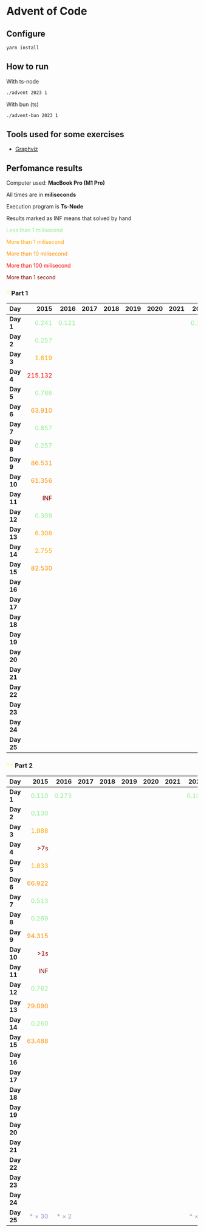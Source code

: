 # Advent of Code



## Configure

```sh
yarn install
```

## How to run

With ts-node

```sh
./advent 2023 1
```

With bun (ts)

```sh
./advent-bun 2023 1
```

## Tools used for some exercises

* [Graphviz](https://graphviz.org)

## Perfomance results

Computer used: **MacBook Pro (M1 Pro)**

All times are in **miliseconds**

Execution program is **Ts-Node**

Results marked as INF means that solved by hand

<span style="color:lightgreen">Less than 1 milisecond</span>

<span style="color:orange">More than 1 milisecond</span>

<span style="color:darkorange">More than 10 milisecond</span>

<span style="color:red">More than 100 milisecond</span>

<span style="color:darkred">More than 1 second</span>



### <span style="color:#FFFF66">*</span> Part 1

| **Day** | **2015** | **2016** | **2017** | **2018** | **2019** | **2020** | **2021** | **2022** | **2023** |
|---------|---------:|---------:|---------:|---------:|---------:|---------:|---------:|---------:|---------:|
| **Day 1** | <span style="color:lightgreen">0.241</span> | <span style="color:lightgreen">0.121</span> |         |         |         |         |         | <span style="color:lightgreen">0.107</span> | <span style="color:lightgreen">0.640</span> |
| **Day 2** | <span style="color:lightgreen">0.257</span> |         |         |         |         |         |         |         | <span style="color:lightgreen">0.106</span> |
| **Day 3** | <span style="color:orange">1.619</span> |         |         |         |         |         |         |         | <span style="color:orange">2.676</span> |
| **Day 4** | <span style="color:red">215.132</span> |         |         |         |         |         |         |         | <span style="color:lightgreen">0.426</span> |
| **Day 5** | <span style="color:lightgreen">0.786</span> |         |         |         |         |         |         |         | <span style="color:lightgreen">0.364</span> |
| **Day 6** | <span style="color:darkorange">63.910</span> |         |         |         |         |         |         |         | <span style="color:lightgreen">0.047</span> |
| **Day 7** | <span style="color:lightgreen">0.857</span> |         |         |         |         |         |         |         | <span style="color:orange">2.683</span> |
| **Day 8** | <span style="color:lightgreen">0.257</span> |         |         |         |         |         |         |         | <span style="color:orange">1.333</span> |
| **Day 9** | <span style="color:darkorange">86.531</span> |         |         |         |         |         |         |         | <span style="color:orange">2.433</span> |
| **Day 10** | <span style="color:darkorange">61.356</span> |         |         |         |         |         |         |         | <span style="color:orange">1.766</span> |
| **Day 11** | <span style="color:darkred">INF</span> |         |         |         |         |         |         |         | <span style="color:orange">7.652</span> |
| **Day 12** | <span style="color:lightgreen">0.309</span> |         |         |         |         |         |         |         | <span style="color:darkorange">23.652</span> |
| **Day 13** | <span style="color:orange">6.308</span> |         |         |         |         |         |         |         | <span style="color:orange">2.605</span> |
| **Day 14** | <span style="color:orange">2.755</span> |         |         |         |         |         |         |         | <span style="color:orange">3.359</span> |
| **Day 15** | <span style="color:darkorange">82.530</span> |         |         |         |         |         |         |         | <span style="color:lightgreen">0.928</span> |
| **Day 16** |         |         |         |         |         |         |         |         | <span style="color:orange">6.506</span> |
| **Day 17** |         |         |         |         |         |         |         |         | <span style="color:red">731.511</span> |
| **Day 18** |         |         |         |         |         |         |         |         | <span style="color:lightgreen">0.195</span> |
| **Day 19** |         |         |         |         |         |         |         |         | <span style="color:orange">1.710</span> |
| **Day 20** |         |         |         |         |         |         |         |         | <span style="color:darkorange">11.904</span> |
| **Day 21** |         |         |         |         |         |         |         |         | <span style="color:darkorange">47.542</span> |
| **Day 22** |         |         |         |         |         |         |         |         | <span style="color:red">209.524</span> |
| **Day 23** |         |         |         |         |         |         |         |         | <span style="color:orange">1.016</span> |
| **Day 24** |         |         |         |         |         |         |         |         | <span style="color:darkorange">35.310</span> |
| **Day 25** |         |         |         |         |         |         |         |         | <span style="color:darkred">INF</span> |


### <span style="color:#FFFF66">**</span> Part 2

| **Day** | **2015** | **2016** | **2017** | **2018** | **2019** | **2020** | **2021** | **2022** | **2023** |
|---------|---------:|---------:|---------:|---------:|---------:|---------:|---------:|---------:|---------:|
| **Day 1** | <span style="color:lightgreen">0.110</span> | <span style="color:lightgreen">0.273</span> |         |         |         |         |         | <span style="color:lightgreen">0.109</span> | <span style="color:orange">1.598</span> |
| **Day 2** | <span style="color:lightgreen">0.130</span> |         |         |         |         |         |         |         | <span style="color:lightgreen">0.103</span> |
| **Day 3** | <span style="color:orange">1.988</span> |         |         |         |         |         |         |         | <span style="color:orange">1.221</span> |
| **Day 4** | <span style="color:darkred">>7s</span> |         |         |         |         |         |         |         | <span style="color:lightgreen">0.475</span> |
| **Day 5** | <span style="color:orange">1.833</span> |         |         |         |         |         |         |         | <span style="color:darkred">>8m</span> |
| **Day 6** | <span style="color:darkorange">66.922</span> |         |         |         |         |         |         |         | <span style="color:lightgreen">0.041</span> |
| **Day 7** | <span style="color:lightgreen">0.513</span> |         |         |         |         |         |         |         | <span style="color:orange">5.344</span> |
| **Day 8** | <span style="color:lightgreen">0.269</span> |         |         |         |         |         |         |         | <span style="color:orange">6.380</span> |
| **Day 9** | <span style="color:darkorange">94.315</span> |         |         |         |         |         |         |         | <span style="color:lightgreen">0.925</span> |
| **Day 10** | <span style="color:darkred">>1s</span> |         |         |         |         |         |         |         | <span style="color:orange">7.517</span> |
| **Day 11** | <span style="color:darkred">INF</span> |         |         |         |         |         |         |         | <span style="color:orange">5.165</span> |
| **Day 12** | <span style="color:lightgreen">0.762</span> |         |         |         |         |         |         |         | <span style="color:red">528.548</span> |
| **Day 13** | <span style="color:darkorange">29.090</span> |         |         |         |         |         |         |         | <span style="color:lightgreen">0.569</span> |
| **Day 14** | <span style="color:lightgreen">0.260</span> |         |         |         |         |         |         |         | <span style="color:red">482.525</span> |
| **Day 15** | <span style="color:darkorange">63.488</span> |         |         |         |         |         |         |         | <span style="color:orange">1.341</span> |
| **Day 16** |         |         |         |         |         |         |         |         | <span style="color:darkred">>1s</span> |
| **Day 17** |         |         |         |         |         |         |         |         | <span style="color:darkred">>2s</span> |
| **Day 18** |         |         |         |         |         |         |         |         | <span style="color:lightgreen">0.112</span> |
| **Day 19** |         |         |         |         |         |         |         |         | <span style="color:orange">2.112</span> |
| **Day 20** |         |         |         |         |         |         |         |         | <span style="color:darkorange">17.168</span> |
| **Day 21** |         |         |         |         |         |         |         |         | <span style="color:darkred">>18s</span> |
| **Day 22** |         |         |         |         |         |         |         |         | <span style="color:darkred">>1m</span> |
| **Day 23** |         |         |         |         |         |         |         |         | <span style="color:darkred">>5s</span> |
| **Day 24** |         |         |         |         |         |         |         |         | <span style="color:darkred">>6s</span> |
| **Day 25** | <span style="color:#9999CC">* × 30</span> | <span style="color:#9999CC">* × 2</span> |         |         |         |         |         | <span style="color:#9999CC">* × 2</span> | <span style="color:#FFFF66">* × 50</span> | <span style="color:#9999CC">* × 49</span> |
